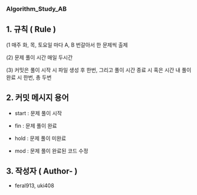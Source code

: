### Algorithm_Study_AB ###  

## 1. 규칙 ( Rule )
(1 매주 화, 목, 토요일 마다 A, B 번갈아서 한 문제씩 출제    

(2) 문제 풀이 시간 매일 두시간  

(3) 커밋은 풀이 시작 시 파일 생성 후 한번, 그리고 풀이 시간 종료 시 혹은 시간 내 풀이 완료 시 한번, 총 두번  

## 2. 커밋 메시지 용어   
- start : 문제 풀이 시작  

- fin : 문제 풀이 완료

- hold : 문제 풀이 미완료

- mod : 문제 풀이 완료된 코드 수정

## 3. 작성자 ( Author- )
- feral913, uki408
